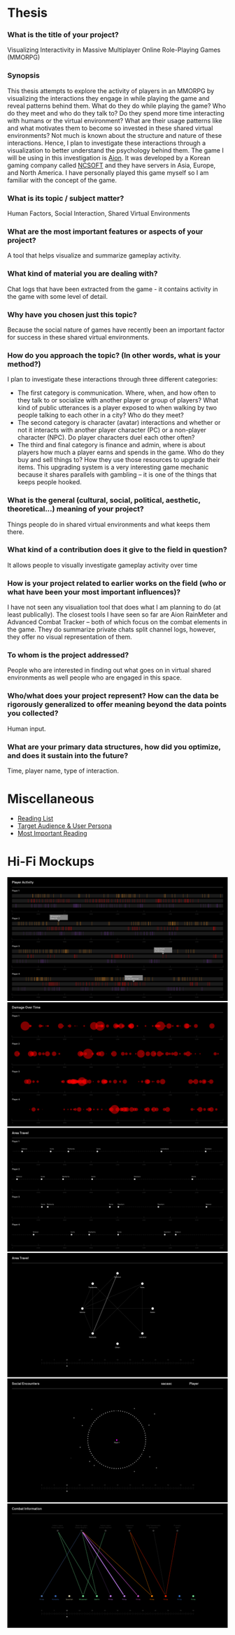 # Thesis

### What is the title of your project? 
Visualizing Interactivity in Massive Multiplayer Online Role-Playing Games (MMORPG)

### Synopsis
This thesis attempts to explore the activity of players in an MMORPG by visualizing the interactions they engage in while playing the game and reveal patterns behind them. What do they do while playing the game? Who do they meet and who do they talk to? Do they spend more time interacting with humans or the virtual environment? What are their usage patterns like and what motivates them to become so invested in these shared virtual environments? Not much is known about the structure and nature of these interactions. Hence, I plan to investigate these interactions through a visualization to better understand the psychology behind them. The game I will be using in this investigation is [Aion](na.aiononline.com). It was developed by a Korean gaming company called [NCSOFT](http://us.ncsoft.com/en/) and they have servers in Asia, Europe, and North America. I have personally played this game myself so I am familiar with the concept of the game.

### What is its topic / subject matter?
Human Factors, Social Interaction, Shared Virtual Environments

### What are the most important features or aspects of your project? 
A tool that helps visualize and summarize gameplay activity.

### What kind of material you are dealing with?
Chat logs that have been extracted from the game - it contains activity in the game with some level of detail.

### Why have you chosen just this topic?
Because the social nature of games have recently been an important factor for success in these shared virtual environments.

### How do you approach the topic? (In other words, what is your method?)
I plan to investigate these interactions through three different categories:
- The first category is communication. Where, when, and how often to they talk to or socialize with another player or group of players? What kind of public utterances is a player exposed to when walking by two people talking to each other in a city? Who do they meet?
- The second category is character (avatar) interactions and whether or not it interacts with another player character (PC) or a non-player character (NPC). Do player characters duel each other often?
- The third and final category is finance and admin, where is about players how much a player earns and spends in the game. Who do they buy and sell things to? How they use those resources to upgrade their items. This upgrading system is a very interesting game mechanic because it shares parallels with gambling – it is one of the things that keeps people hooked.

### What is the general (cultural, social, political, aesthetic, theoretical...) meaning of your project?
Things people do in shared virtual environments and what keeps them there.

### What kind of a contribution does it give to the field in question?
It allows people to visually investigate gameplay activity over time 

### How is your project related to earlier works on the field (who or what have been your most important influences)?
I have not seen any visualiation tool that does what I am planning to do (at least publically). The closest tools I have seen so far are Aion RainMeter and Advanced Combat Tracker – both of which focus on the combat elements in the game. They do summarize private chats split channel logs, however, they offer no visual representation of them.

### To whom is the project addressed?
People who are interested in finding out what goes on in virtual shared environments as well people who are engaged in this space.

### Who/what does your project represent? How can the data be rigorously generalized to offer meaning beyond the data points you collected?
Human input.

### What are your primary data structures, how did you optimize, and does it sustain into the future?
Time, player name, type of interaction.

# Miscellaneous
- [Reading List](/writing/readingList.md)
- [Target Audience & User Persona](/writing/exercise-01-part-03-concepts.md)
- [Most Important Reading](http://journals.plos.org/plosone/article/file?id=10.1371/journal.pone.0033918&type=printable)


# Hi-Fi Mockups
![](/writing/images/concepts-170314a-01.png)
![](/writing/images/concepts-170314a-02.png)
![](/writing/images/concepts-170314a-03.png)
![](/writing/images/concepts-170314a-04.png)
![](/writing/images/concepts-170314a-05.png)
![](/writing/images/concepts-170314a-06.png)
